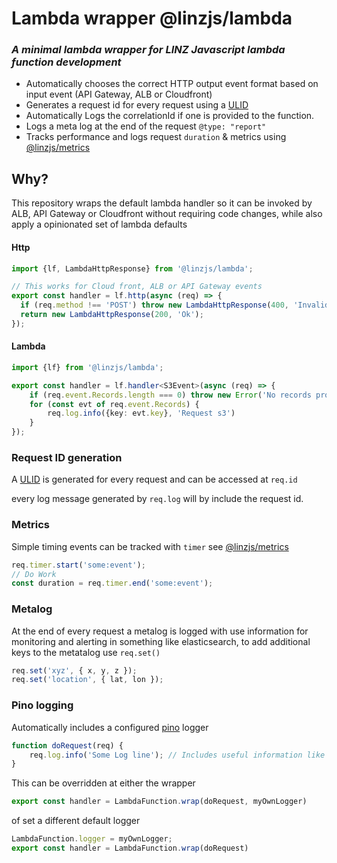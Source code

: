 # Lambda wrapper @linzjs/lambda
### _A minimal lambda wrapper for LINZ Javascript lambda function development_

* Automatically chooses the correct HTTP output event format based on input event (API Gateway, ALB or Cloudfront)
* Generates a request id for every request using a [ULID](https://github.com/ulid/spec) 
* Automatically Logs the correlationId if one is provided to the function.
* Logs a meta log at the end of the request `@type: "report"`
* Tracks performance and logs request `duration` & metrics using [@linzjs/metrics](https://www.npmjs.com/package/@linzjs/metrics)

## Why?

This repository wraps the default lambda handler so it can be invoked by ALB, API Gateway or Cloudfront without requiring code changes, while also apply a opinionated set of lambda defaults


#### Http
```typescript
import {lf, LambdaHttpResponse} from '@linzjs/lambda';

// This works for Cloud front, ALB or API Gateway events
export const handler = lf.http(async (req) => {
  if (req.method !== 'POST') throw new LambdaHttpResponse(400, 'Invalid method');
  return new LambdaHttpResponse(200, 'Ok');
});
```

#### Lambda
```typescript
import {lf} from '@linzjs/lambda';

export const handler = lf.handler<S3Event>(async (req) => {
    if (req.event.Records.length === 0) throw new Error('No records provided');
    for (const evt of req.event.Records) {
        req.log.info({key: evt.key}, 'Request s3')
    }
});
```


### Request ID generation

A [ULID](https://github.com/ulid/spec) is generated for every request and can be accessed at `req.id` 

every log message generated by `req.log` will by include the request id.


### Metrics

Simple timing events can be tracked with `timer` see [@linzjs/metrics](https://www.npmjs.com/package/@linzjs/metrics)

```typescript
req.timer.start('some:event');
// Do Work
const duration = req.timer.end('some:event');
```


### Metalog

At the end of every request a metalog is logged with use information for monitoring and alerting in something like elasticsearch, to add additional keys to the metatalog use `req.set()`

```typescript
req.set('xyz', { x, y, z });
req.set('location', { lat, lon });
```

### Pino logging

Automatically includes a configured [pino](https://github.com/pinojs/pino) logger

```typescript
function doRequest(req) {
    req.log.info('Some Log line'); // Includes useful information like requestId
}
```

This can be overridden at either the wrapper
```typescript
export const handler = LambdaFunction.wrap(doRequest, myOwnLogger)
```

of set a different default logger
```typescript
LambdaFunction.logger = myOwnLogger;
export const handler = LambdaFunction.wrap(doRequest)
```
